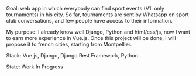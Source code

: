 Goal: web app in which everybody can find sport events (V1: only tournaments) in his city. So far, tournaments are sent by Whatsapp on sport club conversations, and few people have access to their information.

My purpose: I already know well Django, Python and html/css/js, now I want to earn more experience in Vue.js. Once this project will be done, I will propose it to french cities, starting from Montpellier.

Stack: Vue.js, Django, Django Rest Framework, Python

State: Work In Progress
